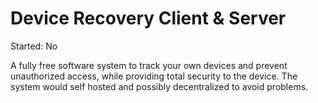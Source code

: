 Device Recovery Client & Server
===============================

Started: No

A fully free software system to track your own devices and prevent unauthorized access, while providing total security to the device. The system would self hosted and possibly decentralized to avoid problems.
